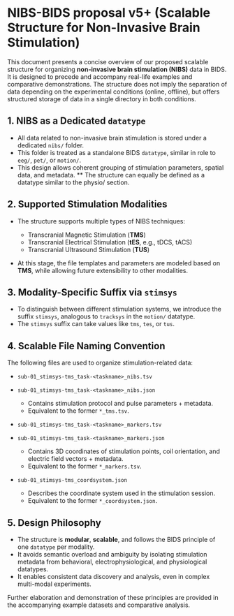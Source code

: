 # NIBS-BIDS proposal v5+ (Scalable Structure for Non-Invasive Brain Stimulation)

This document presents a concise overview of our proposed scalable structure for organizing **non-invasive brain stimulation (NIBS)** data in BIDS. It is designed to precede and accompany real-life examples and comparative demonstrations.
The structure does not imply the separation of data depending on the experimental conditions (online, offline), but offers structured storage of data in a single directory in both conditions.
## 1. NIBS as a Dedicated `datatype`

* All data related to non-invasive brain stimulation is stored under a dedicated `nibs/` folder.
* This folder is treated as a standalone BIDS `datatype`, similar in role to `eeg/`, `pet/`, or `motion/`.
* This design allows coherent grouping of stimulation parameters, spatial data, and metadata.
** The structure can equally be defined as a datatype similar to the physio/ section.
 
## 2. Supported Stimulation Modalities

* The structure supports multiple types of NIBS techniques:

  * Transcranial Magnetic Stimulation (**TMS**)
  * Transcranial Electrical Stimulation (**tES**, e.g., tDCS, tACS)
  * Transcranial Ultrasound Stimulation (**TUS**)
* At this stage, the file templates and parameters are modeled based on **TMS**, while allowing future extensibility to other modalities.

## 3. Modality-Specific Suffix via `stimsys`

* To distinguish between different stimulation systems, we introduce the suffix `stimsys`, analogous to `tracksys` in the `motion/` datatype.
* The `stimsys` suffix can take values like `tms`, `tes`, or `tus`.

## 4. Scalable File Naming Convention

The following files are used to organize stimulation-related data:

* `sub-01_stimsys-tms_task-<taskname>_nibs.tsv`
* `sub-01_stimsys-tms_task-<taskname>_nibs.json`

  * Contains stimulation protocol and pulse parameters + metadata.
  * Equivalent to the former `*_tms.tsv`.

* `sub-01_stimsys-tms_task-<taskname>_markers.tsv`
* `sub-01_stimsys-tms_task-<taskname>_markers.json`

  * Contains 3D coordinates of stimulation points, coil orientation, and electric field vectors + metadata.
  * Equivalent to the former `*_markers.tsv`.

* `sub-01_stimsys-tms_coordsystem.json`

  * Describes the coordinate system used in the stimulation session.
  * Equivalent to the former `*_coordsystem.json`.

## 5. Design Philosophy

* The structure is **modular**, **scalable**, and follows the BIDS principle of one `datatype` per modality.
* It avoids semantic overload and ambiguity by isolating stimulation metadata from behavioral, electrophysiological, and physiological datatypes.
* It enables consistent data discovery and analysis, even in complex multi-modal experiments.

Further elaboration and demonstration of these principles are provided in the accompanying example datasets and comparative analysis.
